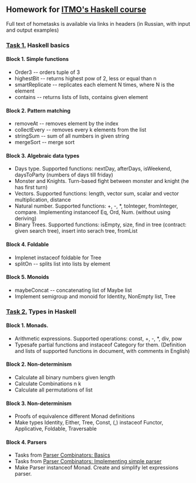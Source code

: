 ## Homework for [ITMO's Haskell course](https://github.com/jagajaga/FP-Course-ITMO)
Full text of hometasks is available via links in headers (in Russian, with input and output examples)
### [Task 1.](https://hackmd.io/s/rJXa7ir9Z#) Haskell basics
#### Block 1. Simple functions
* Order3 -- orders tuple of 3
* highestBit -- returns highest pow of 2, less or equal than n
* smartReplicate -- replicates each element N times, where N is the element
* contains -- returns lists of lists, contains given element

#### Block 2. Pattern matching
* removeAt -- removes element by the index
* collectEvery -- removes every k elements from the list
* stringSum -- sum of all numbers in given string
* mergeSort -- merge sort

#### Block 3. Algebraic data types
* Days type. Supported functions: nextDay, afterDays, isWeekend, daysToParty (numbers of days till friday)
* Monster and Knights. Turn-based fight between monster and knight (he has first turn)
* Vectors. Supported functions: length, vector sum, scalar and vector multiplication, distance
* Natural number. Supported functions: +, -, \*, toInteger, fromInteger, compare. Implementing instanceof Eq, Ord, Num. (without using deriving)
* Binary Trees. Supported functions: isEmpty, size, find in tree (contract: given search tree), insert into serach tree, fromList

#### Block 4. Foldable
* Implenet instaceof foldable for Tree
* splitOn -- splits list into lists by element

#### Block 5. Monoids
* maybeConcat -- concatenating list of Maybe list
* Implement semigroup and monoid for Identity, NonEmpty list, Tree

### [Task 2.](https://hackmd.io/s/r19Io9Ys-#) Types in Haskell
#### Block 1. Monads.
* Arithmetic expressions. Supported operations: const, +, -, \*, div, pow
* Typesafe partial functions and instaceof Category for them. (Definition and lists of supported functions in document, with comments in English)

#### Block 2. Non-determinism
* Calculate all binary numbers given length
* Calculate Combinations n k
* Calculate all permutations of list

#### Block 3. Non-determinism
* Proofs of equivalence different Monad definitions
* Make types Identity, Either, Tree, Const, (,) instaceof Functor, Applicative, Foldable, Traversable

#### Block 4. Parsers
* Tasks from [Parser Combinators: Basics](http://www.seas.upenn.edu/~cis194/spring13/hw/10-applicative.pdf)
* Tasks from [Parser Combinators: Implementing simple parser](http://www.seas.upenn.edu/~cis194/spring13/hw/11-applicative2.pdf)
* Make Parser instanceof Monad. Create and simplify let expressions parser.
